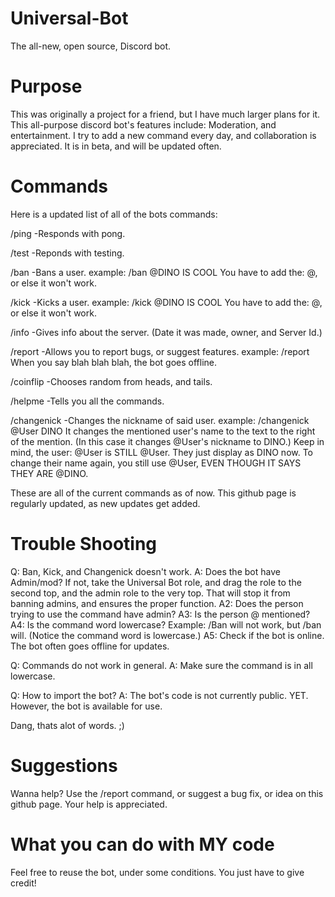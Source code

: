 # Universal-Bot
The all-new, open source, Discord bot.

# Purpose
This was originally a project for a friend, but I have much larger plans for it. This all-purpose discord bot's features include: Moderation, and entertainment.
I try to add a new command every day, and collaboration is appreciated. It is in beta, and will be updated often.

# Commands
Here is a updated list of all of the bots commands:

/ping -Responds with pong.

/test -Reponds with testing.

/ban -Bans a user.
example: /ban @DINO IS COOL
You have to add the: @, or else it won't work.

/kick -Kicks a user.
example: /kick @DINO IS COOL
You have to add the: @, or else it won't work.

/info -Gives info about the server. (Date it was made, owner, and Server Id.)

/report -Allows you to report bugs, or suggest features.
example: /report When you say blah blah blah, the bot goes offline.

/coinflip -Chooses random from heads, and tails.

/helpme -Tells you all the commands.

/changenick -Changes the nickname of said user.
example: /changenick @User DINO
It changes the mentioned user's name to the text to the right of the mention. (In this case it changes @User's nickname to DINO.)
Keep in mind, the user: @User is STILL @User. They just display as DINO now. To change their name again, you still use @User, EVEN THOUGH IT SAYS THEY ARE @DINO.

These are all of the current commands as of now. This github page is regularly updated, as new updates get added.

# Trouble Shooting

Q: Ban, Kick, and Changenick doesn't work.
A: Does the bot have Admin/mod? If not, take the Universal Bot role, and drag the role to the second top, and the admin role to the very top. That will stop it from banning admins, and ensures the proper function.
A2: Does the person trying to use the command have admin?
A3: Is the person @ mentioned?
A4: Is the command word lowercase? Example: /Ban will not work, but /ban will. (Notice the command word is lowercase.)
A5: Check if the bot is online. The bot often goes offline for updates.

Q: Commands do not work in general.
A: Make sure the command is in all lowercase.

Q: How to import the bot?
A: The bot's code is not currently public. YET. However, the bot is available for use.

Dang, thats alot of words. ;)

# Suggestions

Wanna help? Use the /report command, or suggest a bug fix, or idea on this github page.
Your help is appreciated.

# What you can do with MY code

Feel free to reuse the bot, under some conditions.
You just have to give credit!
